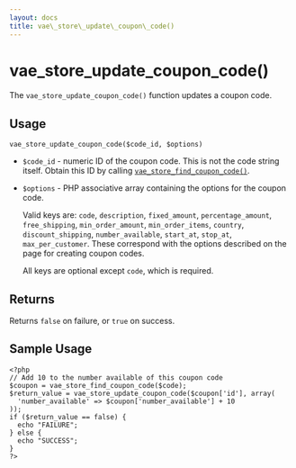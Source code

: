 ```yaml
---
layout: docs
title: vae\_store\_update\_coupon\_code()
---
```


# vae\_store\_update\_coupon\_code()

The `vae_store_update_coupon_code()` function updates a coupon code.

## Usage

`vae_store_update_coupon_code($code_id, $options)`

-   `$code_id` - numeric ID of the coupon code. This is not the code
    string itself. Obtain this ID by calling
    [`vae_store_find_coupon_code()`](#).

-   `$options` - PHP associative array containing the options for the
    coupon code.

    Valid keys are: `code`, `description`, `fixed_amount`,
    `percentage_amount`, `free_shipping`, `min_order_amount`,
    `min_order_items`, `country`, `discount_shipping`,
    `number_available`, `start_at`, `stop_at`, `max_per_customer`. These
    correspond with the options described on the page for creating
    coupon codes.

    All keys are optional except `code`, which is required.

## Returns

Returns `false` on failure, or `true` on success.

## Sample Usage

    <?php
    // Add 10 to the number available of this coupon code
    $coupon = vae_store_find_coupon_code($code);
    $return_value = vae_store_update_coupon_code($coupon['id'], array(
      'number_available' => $coupon['number_available'] + 10
    ));
    if ($return_value == false) {
      echo "FAILURE";
    } else {
      echo "SUCCESS";
    }
    ?>
